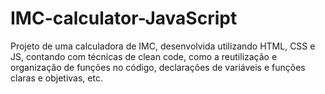 # IMC-calculator-JavaScript
Projeto de uma calculadora de IMC, desenvolvida utilizando HTML, CSS e JS,  contando com técnicas de clean code, como a reutilização e organização de funções no código, declarações de variáveis e funções claras e objetivas, etc. 
